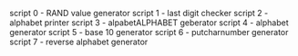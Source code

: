 script 0 - RAND value generator
script 1 - last digit checker
script 2 - alphabet printer
script 3 - alpabetALPHABET geberator
script 4 - alphabet generator
script 5 - base 10 generator
script 6 - putcharnumber generator
script 7 - reverse alphabet generator
